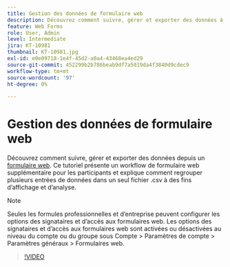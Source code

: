 ```yaml
---
title: Gestion des données de formulaire web
description: Découvrez comment suivre, gérer et exporter des données à partir d’un formulaire web
feature: Web Forms
role: User, Admin
level: Intermediate
jira: KT-10981
thumbnail: KT-10981.jpg
exl-id: e0e09718-1e4f-45d2-a0a4-43468ea4ed29
source-git-commit: 452299b2b786beab9df7a5019da4f3840d9cdec9
workflow-type: tm+mt
source-wordcount: '97'
ht-degree: 0%

---
```


# Gestion des données de formulaire web

Découvrez comment suivre, gérer et exporter des données depuis un [formulaire web](webform.md). Ce tutoriel présente un workflow de formulaire web supplémentaire pour les participants et explique comment regrouper plusieurs entrées de données dans un seul fichier .csv à des fins d’affichage et d’analyse.

>[!NOTE]
>
>Seules les formules professionnelles et d’entreprise peuvent configurer les options des signataires et d’accès aux formulaires web. Les options des signataires et d’accès aux formulaires web sont activées ou désactivées au niveau du compte ou du groupe sous Compte > Paramètres de compte > Paramètres généraux > Formulaires web.

>[!VIDEO](https://video.tv.adobe.com/v/3409607?quality=12&learn=on&hidetitle=true)
